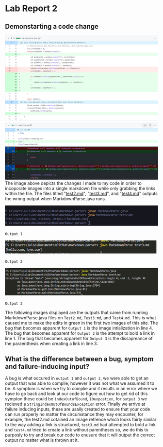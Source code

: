 # Lab Report 2
## Demonstarting a code change
![Image](codeChange.PNG)
![Image](codeChange2.PNG)
The image above depicts the changes I made to my code in order to incoporate images into a single markdown file while only grabbing the links within the file. The files titled "[test2.md](https://github.com/ldpina/markdown-parser/blob/main/test2.md)", "[test3.md](https://github.com/ldpina/markdown-parser/blob/main/test3.md)", and "[test4.md](https://github.com/ldpina/markdown-parser/blob/main/test4.md)" outputs the wrong output when MarkdownParse.java runs.

![Image](buggy.PNG) 

`Output 1`

![Image](test3Output.PNG)

`Output 2`

![Image](test4ouput.PNG)

`Output 3`

The following images displayed are the outputs that came from running MarkdownParse.java files on `Test2.md`, `Test3.md`, and `Test4.md`. This is what caused me to make the edits in green in the first two images of this site. The bug that becomes apparent for `Output 1` is the image intialization in line 4. The bug that becomes apparent for `Output 2` is the attempt to bold a link in line 1. The bug that becomes apparent for `Output 3` is the dissapreance of the paraenthesis when creating a link in line 3.




 ## What is the difference between a bug, symptom and failure-inducing input?
A bug is what occured in `output 1` and `output 2`, we were able to get an output that was able to complie, however it was not what we assumed it to be. A symptom is when we try to complie and it results in an error where we have to go back and look at our code to figure out how to get rid of this sympton these could be `indexOutofBound`, `IOexpcetion`, for `output 3` we recieved a `StringIndexOutOfBoundsException` error. Finally we arrive at failure inducing inputs, these are usally created to ensure that your code can run properly no matter the circumstance they may encounter, for example, the test2.md cotained an Image refrence which looks fairly similar to the way adding a link is structured,  `test3.md` had attempted to bold a link and `test4.md` tried to create a link without parentheses so, we do this to purposly to try and break our code to enusure that it will output the correct output no matter what is thrown at it.
